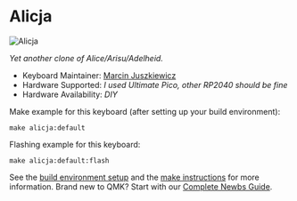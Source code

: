 # Alicja

![Alicja](https://i.imgur.com/1lJtU72.png)

*Yet another clone of Alice/Arisu/Adelheid.*

* Keyboard Maintainer: [Marcin Juszkiewicz](https://marcin.juszkiewicz.com.pl/)
* Hardware Supported: *I used Ultimate Pico, other RP2040 should be fine*
* Hardware Availability: *DIY*

Make example for this keyboard (after setting up your build environment):

    make alicja:default

Flashing example for this keyboard:

    make alicja:default:flash


See the [build environment setup](https://docs.qmk.fm/#/getting_started_build_tools)
and the [make instructions](https://docs.qmk.fm/#/getting_started_make_guide)
for more information.
Brand new to QMK? Start with our [Complete Newbs Guide](https://docs.qmk.fm/#/newbs).
